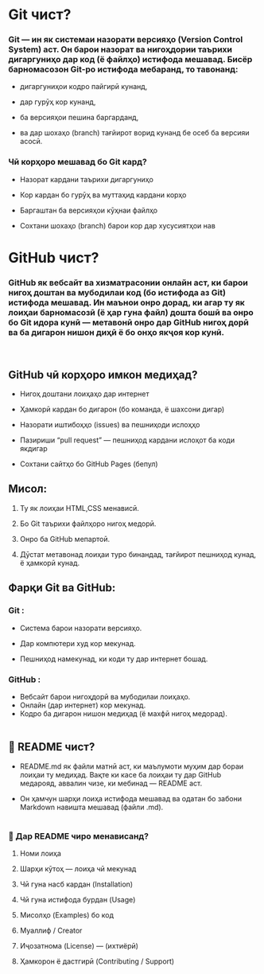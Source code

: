 # Git чист?

### Git — ин як системаи назорати версияҳо (Version Control System) аст. Он барои назорат ва нигоҳдории таърихи дигаргуниҳо дар код (ё файлҳо) истифода мешавад. Бисёр барномасозон Git-ро истифода мебаранд, то тавонанд:

- дигаргуниҳои кодро пайгирӣ кунанд,

- дар гурӯҳ кор кунанд,

- ба версияҳои пешина баргарданд,

- ва дар шохаҳо (branch) тағйирот ворид кунанд бе осеб ба версияи асосӣ.

### Чӣ корҳоро мешавад бо Git кард?

- Назорат кардани таърихи дигаргуниҳо

- Кор кардан бо гурӯҳ ва муттаҳид кардани корҳо

- Баргаштан ба версияҳои кӯҳнаи файлҳо

- Сохтани шохаҳо (branch) барои кор дар хусусиятҳои нав

# GitHub чист?

### GitHub як вебсайт ва хизматрасонии онлайн аст, ки барои нигоҳ доштан ва мубодилаи код (бо истифода аз Git) истифода мешавад. Ин маънои онро дорад, ки агар ту як лоиҳаи барномасозӣ (ё ҳар гуна файл) дошта бошӣ ва онро бо Git идора кунӣ — метавонӣ онро дар GitHub нигоҳ дорӣ ва ба дигарон нишон диҳӣ ё бо онҳо якҷоя кор кунӣ.
<br>

## GitHub чӣ корҳоро имкон медиҳад?

- Нигоҳ доштани лоиҳаҳо дар интернет

- Ҳамкорӣ кардан бо дигарон (бо команда, ё шахсони дигар)

- Назорати иштибоҳҳо (issues) ва пешниҳоди ислоҳҳо

- Пазириши “pull request” — пешниҳод кардани ислоҳот ба коди якдигар

- Сохтани сайтҳо бо GitHub Pages (бепул)

## Мисол:

1. Ту як лоиҳаи HTML,CSS менависӣ.

2. Бо Git таърихи файлҳоро нигоҳ медорӣ.

3. Онро ба GitHub мепартоӣ.

4. Дӯстат метавонад лоиҳаи туро бинандад, тағйирот пешниҳод кунад, ё ҳамкорӣ кунад.

## Фарқи Git ва GitHub:
###  Git :	
- Система барои назорати версияҳо.

- Дар компютери худ кор мекунад.

- Пешниҳод намекунад, ки коди ту дар интернет бошад.

###  GitHub :
 - Вебсайт барои нигоҳдорӣ ва мубодилаи лоиҳаҳо.
 - Онлайн (дар интернет) кор мекунад.
 - Кодро ба дигарон нишон медиҳад (ё махфӣ нигоҳ медорад).
<br><br>

## 📝 README чист?

- README.md як файли матнӣ аст, ки маълумоти муҳим дар бораи лоиҳаи ту медиҳад. Вақте ки касе ба лоиҳаи ту дар GitHub медарояд, аввалин чизе, ки мебинад — README аст.

- Он ҳамчун шарҳи лоиҳа истифода мешавад ва одатан бо забони Markdown навишта мешавад (файли .md).
<br><br>

### 📌 Дар README чиро менависанд?

1. Номи лоиҳа

2. Шарҳи кӯтоҳ — лоиҳа чӣ мекунад

3. Чӣ гуна насб кардан (Installation)

4. Чӣ гуна истифода бурдан (Usage)

5. Мисолҳо (Examples) бо код

6. Муаллиф / Creator

7. Иҷозатнома (License) — (ихтиёрӣ)

8. Ҳамкорон ё дастгирӣ (Contributing / Support)